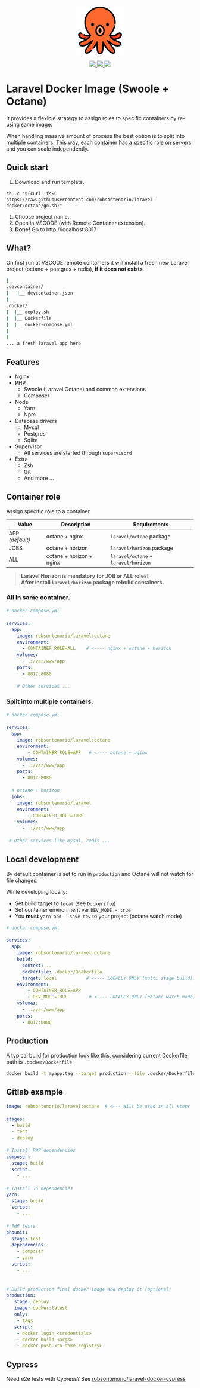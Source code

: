 <p align="center">
  <img src="https://raw.githubusercontent.com/robsontenorio/laravel-docker/master/octopus.png">
</p> 
<p align="center">    
  <a href="https://hub.docker.com/r/robsontenorio/laravel">
    <img src="https://img.shields.io/docker/v/robsontenorio/laravel?color=green&sort=semver&style=for-the-badge" />
    <img src="https://img.shields.io/docker/pulls/robsontenorio/laravel?color=orange&style=for-the-badge" />
    <img src="https://img.shields.io/docker/image-size/robsontenorio/laravel?sort=date&style=for-the-badge" />
  </a>
</p>

# Laravel Docker Image (Swoole + Octane)

It provides a flexible strategy to assign roles to specific containers by re-using same image.

When handling massive amount of process the best option is to split into multiple containers. This way, each container has a specific role on servers and you can scale independently.

## Quick start

1. Download and run template.
```
sh -c "$(curl -fsSL https://raw.githubusercontent.com/robsontenorio/laravel-docker/octane/go.sh)"

```
1. Choose project name.
1. Open in VSCODE (with Remote Container extension).
1. **Done!** Go to http://localhost:8017

## What?

On first run at VSCODE remote containers it will install a fresh new Laravel project (octane + postgres + redis), **if it does not exists**.

```bash
|
.devcontainer/
|   |__ devcontainer.json  
|    
.docker/
|  |__ deploy.sh           
|  |__ Dockerfile          
|  |__ docker-compose.yml  
|
|
... a fresh laravel app here


```



## Features

- Nginx
- PHP
    - Swoole (Laravel Octane) and common extensions
    - Composer
- Node
    - Yarn
    - Npm
- Database drivers
    - Mysql 
    - Postgres 
    - Sqlite
- Supervisor
   - All services are started through `supervisord`
- Extra
   - Zsh
   - Git
   - And more ...

## Container role

Assign specific role to a container.

| Value             | Description |  Requirements |
| ---------------   | ----------- | ------------- |
| APP *(default)*   | octane + nginx  | `laravel/octane` package |
| JOBS              | octane + horizon | `laravel/horizon` package |
| ALL               | octane + horizon + nginx | `laravel/octane` + `laravel/horizon`

> **Laravel Horizon is mandatory for JOB or ALL roles! <br> After install `laravel/horizon` package rebuild containers.**


###  All in same container.

```yaml
# docker-compose.yml

services:  
  app:
    image: robsontenorio/laravel:octane    
    environment:
      - CONTAINER_ROLE=ALL    # <---- nginx + octane + horizon 
    volumes:
      - .:/var/www/app
    ports:
      - 8017:8080

    # Other services ...
```


### Split into multiple containers.

```yaml
# docker-compose.yml

services:
  app:
    image: robsontenorio/laravel:octane
    environment:
        - CONTAINER_ROLE=APP   # <---- octane + nginx
    volumes:
      - .:/var/www/app
    ports:
      - 8017:8080
 
  # octane + horizon 
  jobs:
    image: robsontenorio/laravel
    environment:
        - CONTAINER_ROLE=JOBS
    volumes:
      - .:/var/www/app

 # Other services like mysql, redis ...
```

## Local development

By default container is set to run in `production` and Octane will not watch for file changes.

While developing locally:
- Set build target to `local` (see `Dockerifle`)
- Set container environment var `DEV_MODE = true`
- You **must**  `yarn add --save-dev` to your project (octane watch mode)

```yaml
# docker-compose.yml

services:
  app:
    image: robsontenorio/laravel:octane
    build:
      context: ..
      dockerfile: .docker/Dockerfile
      target: local           # <---- LOCALLY ONLY (multi stage build).
    environment:
        - CONTAINER_ROLE=APP   
        - DEV_MODE=TRUE        # <---- LOCALLY ONLY (octane watch mode).
    volumes:
      - .:/var/www/app
    ports:
      - 8017:8080
```



## Production

A typical build for production look like this, considering current Dockerfile path is `.docker/Dockerfile`

```bash
docker build -t myapp:tag --target production --file .docker/Dockerfile . # <-- a dot "." here
```

## Gitlab example

```yaml
image: robsontenorio/laravel:octane  # <--- Will be used in all steps

stages:
  - build
  - test
  - deploy

# Install PHP dependencies
composer:  
  stage: build
  script:
    - ...

# Install JS dependencies
yarn:  
  stage: build  
  script:
    - ...

# PHP tests
phpunit:  
  stage: test
  dependencies:
    - composer
    - yarn    
  script:
    - ...


# Build production final docker image and deploy it (optional)
production:
   stage: deploy
   image: docker:latest
   only:
    - tags
   script:
    - docker login <credentials>
    - docker build <args>
    - docker push <to some registry>
```

## Cypress

Need e2e tests with Cypress? See [robsontenorio/laravel-docker-cypress](https://github.com/robsontenorio/laravel-docker-cypress)
